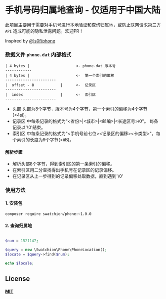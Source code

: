 # 手机号码归属地查询 - 仅适用于中国大陆

此项目主要用于需要对手机号进行本地验证和查询归属地，或防止联网请求第三方 `API` 造成可能的隐私泄露问题。欢迎PR！

Inspired by [@ls0f/phone](https://github.com/ls0f/phone/tree/master)


### 数据文件 `phone.dat` 内部格式

    
    | 4 bytes |                     <- phone.dat 版本号
    ------------
    | 4 bytes |                     <-  第一个索引的偏移
    -----------------------
    |  offset - 8            |      <-  记录区
    -----------------------
    |  index                 |      <-  索引区
    -----------------------

 - 头部 头部为8个字节，版本号为4个字节，第一个索引的偏移为4个字节(<4si)。
 - 记录区 中每条记录的格式为"<省份>|<城市>|<邮编>|<长途区号>\0"。 每条记录以'\0'结束。
 - 索引区 中每条记录的格式为"<手机号前七位><记录区的偏移><卡类型>"，每个索引的长度为9个字节(<iiB)。

#### 解析步骤

 - 解析头部8个字节，得到索引区的第一条索引的偏移。
 - 在索引区用二分查找得出手机号在记录区的记录偏移。
 - 在记录区从上一步得到的记录偏移处取数据，直到遇到'\0'


### 使用方法

#### 1. 安装包

```bash
composer require swatchion/phone:~1.0.0
```

#### 2. 查询归属地

```php

$num = 1521147;
    
$query = new \Swatchion\Phone\PhoneLocation();
$locate = $query->find($num);

echo $locale;

```




## License
#### [MIT](https://opensource.org/licenses/mit-license.php)